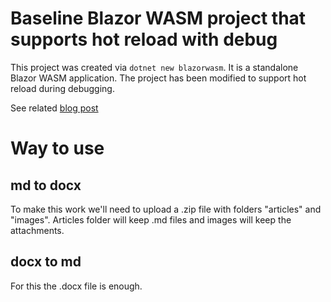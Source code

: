 # Baseline Blazor WASM project that supports hot reload with debug

This project was created via `dotnet new blazorwasm`. It is a standalone Blazor WASM application. The project has been modified to support hot reload during debugging.

See related [blog post](https://dev.to/sacantrell/vs-code-and-blazor-wasm-debug-with-hot-reload-5317)

# Way to use

## md to docx

To make this work we'll need to upload a .zip file with folders "articles" and "images".
Articles folder will keep .md files and images will keep the attachments.

## docx to md

For this the .docx file is enough.